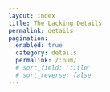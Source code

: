 ```yaml
---
layout: index
title: The Lacking Details
permalink: details
pagination:
  enabled: true
  category: details
  permalink: /:num/
  # sort_field: 'title'
  # sort_reverse: false
---
```

